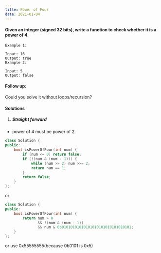 ```yaml
---
title: Power of Four
date: 2021-01-04
---
```

#### Given an integer (signed 32 bits), write a function to check whether it is a power of 4.

```
Example 1:

Input: 16
Output: true
Example 2:

Input: 5
Output: false
```

#### Follow up: 
Could you solve it without loops/recursion?

#### Solutions

1. ##### Straight forward

- power of 4 must be power of 2.

```cpp
class Solution {
public:
    bool isPowerOfFour(int num) {
        if (num <= 0) return false;
        if (!(num & (num - 1))) {
            while (num >> 2) num >>= 2;
            return num == 1;
        }
        return false;
    }
};
```

or

```cpp
class Solution {
public:
    bool isPowerOfFour(int num) {
        return num > 0 
               && !(num & (num - 1)) 
               && num & 0b01010101010101010101010101010101;
    }
};
```

or use 0x55555555(because 0b0101 is 0x5)